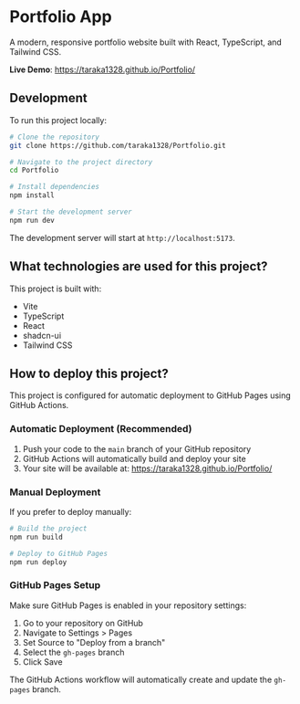 # Portfolio App

A modern, responsive portfolio website built with React, TypeScript, and Tailwind CSS.

**Live Demo**: https://taraka1328.github.io/Portfolio/

## Development

To run this project locally:

```sh
# Clone the repository
git clone https://github.com/taraka1328/Portfolio.git

# Navigate to the project directory
cd Portfolio

# Install dependencies
npm install

# Start the development server
npm run dev
```

The development server will start at `http://localhost:5173`.

## What technologies are used for this project?

This project is built with:

- Vite
- TypeScript
- React
- shadcn-ui
- Tailwind CSS

## How to deploy this project?

This project is configured for automatic deployment to GitHub Pages using GitHub Actions.

### Automatic Deployment (Recommended)

1. Push your code to the `main` branch of your GitHub repository
2. GitHub Actions will automatically build and deploy your site
3. Your site will be available at: https://taraka1328.github.io/Portfolio/

### Manual Deployment

If you prefer to deploy manually:

```sh
# Build the project
npm run build

# Deploy to GitHub Pages
npm run deploy
```

### GitHub Pages Setup

Make sure GitHub Pages is enabled in your repository settings:
1. Go to your repository on GitHub
2. Navigate to Settings > Pages
3. Set Source to "Deploy from a branch"
4. Select the `gh-pages` branch
5. Click Save

The GitHub Actions workflow will automatically create and update the `gh-pages` branch.
